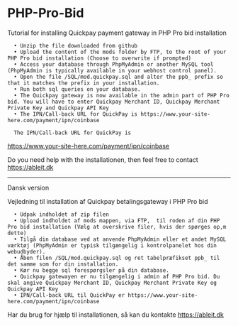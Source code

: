 # PHP-Pro-Bid

Tutorial for installing Quickpay payment gateway in PHP Pro bid installation
      

      • Unzip the file downloaded from github
      • Upload the content of the mods folder by FTP, to the root of your PHP Pro bid installation (Choose to overwrite if prompted)
      • Access your database through PhpMyAdmin or another MySQL tool (PhpMyAdmin is typically available in your webhost control panel).
      • Open the file /SQL/mod.quickpay.sql and alter the ppb_ prefix so that it matches the prefix in your installation.
      • Run both sql queries on your database.
      • The Quickpay gateway is now available in the admin part of PHP Pro bid. You will have to enter Quickpay Merchant ID, Quickpay Merchant Private Key and Quickpay API Key
      • The IPN/Call-back URL for QuickPay is https://www.your-site-here.com/payment/ipn/coinbase      

      The IPN/Call-back URL for QuickPay is
https://www.your-site-here.com/payment/ipn/coinbase

Do you need help with the installationen, then feel free to contact https://ableit.dk

_____________________________________________________________________________________________________________________________________________
Dansk version

Vejledning til installation af Quickpay betalingsgateway i PHP Pro bid
      

      • Udpak indholdet af zip filen
      • Upload indholdet af mods mappen, via FTP,  til roden af din PHP Pro bid installation (Vælg at overskrive filer, hvis der spørges op,m dette)
      • Tilgå din database ved at anvende PhpMyAdmin eller et andet MySQL værktøj (PhpMyAdmin er typisk tilgængelig i kontrolpanelet hos din webudbyder).
      • Åben filen /SQL/mod.quickpay.sql og ret tabelpræfikset ppb_ til det samme som for din installation.
      • Kør nu begge sql forespørgsler på din database.
      • Quickpay gatewayen er nu tilgængelig i admin af PHP Pro bid. Du skal angive Quickpay Merchant ID, Quickpay Merchant Private Key og Quickpay API Key
      • IPN/Call-back URL til QuickPay er https://www.your-site-here.com/payment/ipn/coinbase


Har du brug for hjælp til installationen, så kan du kontakte https://ableit.dk
